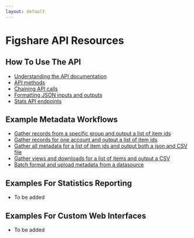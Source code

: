 ```yaml
---
layout: default
---
```


# Figshare API Resources

## How To Use The API

- [Understanding the API documentation](./understanding-api-documentation.html)
- [API methods](./api-methods.html)
- [Chaining API calls](./chain-api-calls.html)
- [Formatting JSON inputs and outputs](./formatting.html)
- [Stats API endpoints](./stats-endpoints.html)

## Example Metadata Workflows
- [Gather records from a specific group and output a list of item ids](./another-page.html)
- [Gather records for one account and output a list of item ids](./another-page.html)
- [Gather all metadata for a list of item ids and output both a json and CSV file](./another-page.html)
- [Gather views and downloads for a list of items and output a CSV](./another-page.html)
- [Batch format and upload metadata from a datasource](./batch-upload-from-source.html)

## Examples For Statistics Reporting
 - To be added

## Examples For Custom Web Interfaces
 - To be added
